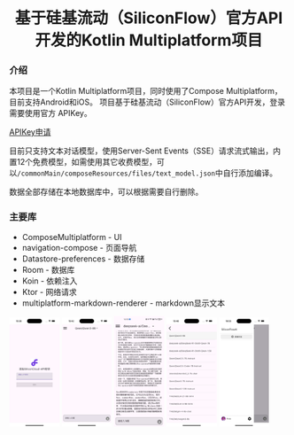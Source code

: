 <h1 align="center">
  基于硅基流动（SiliconFlow）官方API开发的Kotlin Multiplatform项目
</h1>

### 介绍

本项目是一个Kotlin Multiplatform项目，同时使用了Compose Multiplatform，目前支持Android和iOS。
项目基于硅基流动（SiliconFlow）官方API开发，登录需要使用官方 APIKey。

[APIKey申请](https://cloud.siliconflow.cn/account/ak)

目前只支持文本对话模型，使用Server-Sent Events（SSE）请求流式输出，内置12个免费模型，如需使用其它收费模型，可以`/commonMain/composeResources/files/text_model.json`中自行添加编译。

数据全部存储在本地数据库中，可以根据需要自行删除。

### 主要库
* ComposeMultiplatform - UI
* navigation-compose - 页面导航
* Datastore-preferences - 数据存储
* Room - 数据库
* Koin - 依赖注入
* Ktor - 网络请求
* multiplatform-markdown-renderer - markdown显示文本

<img src="screenshot/iPhone_login.webp" alt="img" width="18%"> <img src="screenshot/iPhone_main.webp" alt="img" width="18%"> <img src="screenshot/Android_Chat.webp" alt="img" width="18%"> <img src="screenshot/iPhone_choose_model.webp" alt="img" width="18%"> <img src="screenshot/iPhone_drawer.webp" alt="img" width="18%">